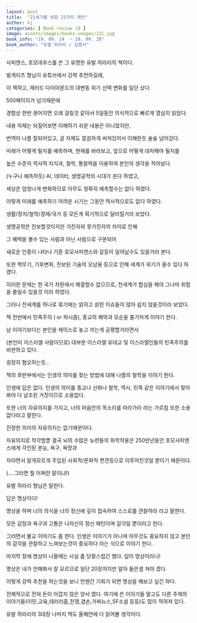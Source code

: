 ```yaml
---
layout: post
title:  "21세기를 위한 21가지 제언"
author: kj
categories: [ Book review 19 ]
image: assets/images/books-images/21C.jpg
book_info: "19. 09. 24  ~ 19. 09. 28"
book_author: "유발 하라리 / 김영사"
---
```

사피엔스, 호모데우스를 쓴 그 유명한 유발 하라리의 책이다.

빌게이츠 형님이 유튜브에서 강력 추천하길래,

이 책하고, 제러드 다이아몬드의 대변동 위기 선택 변화를 일단 샀다.

500페이지가 넘기때문에

경험상 한번 끊어지면 오래 걸릴것 같아서 5일동안 의식적으로 빠르게 열심히 읽었다.

내용 자체는 되짚어보면 이해하기 쉬운 내용은 아니었지만,

번역이 나름 잘되어있고, 글 자체도 깔끔하게 써져있어서 이해한듯 술술 넘어갔다.

미래가 어떻게 될지를 예측하며, 현재를 바라보고, 앞으로 어떻게 대처해야 될지를

높은 수준의 역사적 지식과, 철학, 통찰력을 이용하여 본인의 생각을 적어놨다.

(누구나 예측하듯) AI, 데이터, 생명공학의 시대가 온다 하였고,

세상은 엄청나게 변화하므로 아무도 정확히 예측할수는 없다 하였다.

이렇게 미래를 예측하기 어려운 시기는 그동안 역사적으로도 없다 하였다.

생활/정치/철학/경제/국가 등 모든게 획기적으로 달라질거라 보았다.

생명공학은 진보할것이지만 가진자와 못가진자의 차이로 인해

그 혜택을 볼수 있는 사람과 아닌 사람으로 구분되어

새로운 인종이 나타나 기존 호모사피엔스와 갈등이 일어날수도 있을거라 본다.

또한 핵무기, 기후변화, 진보된 기술의 오남용 등으로 인해 세계가 위기가 올수 있다 하였다.

이러한 문제는 한 국가 차원에서 해결할수 없으므로, 전세계가 합심을 해야 그나마 위험을 줄일수 있을것 이라 하였다.

그러나 전세계를 하나로 묶기에는 얽히고 섥힌 이슈들이 많아 쉽지 않을것이라 보았다.

책 전반에서 민족주의 ( or 파시즘), 종교의 해악과 모순을 줄기차게 이야기 한다.

남 이야기보다는 본인을 케이스로 놓고 까는게 공평할거라면서

(본인이 이스라엘 사람이므로) 대부분 이스라엘 유대교 및 이스라엘인들의 민족주의를 비판하고 있다.

굉장히 혐오하는듯..


책의 후반부에서는 인생의 의미를 찾는 방법에 대해 나름의 철학을 이야기 한다.

인생에 답은 없다. 인생의 의미를 종교나 신화나 철학, 역사, 민족 같은 이야기에서 찾아봐야 다 날조된 거짓이므로 소용없다.

또한 너의 자유의지를 가지고, 너의 마음안의 목소리를 따라가라 라는 가르침 또한 소용없다라고 말한다.

진정한 의미의 자유의지는 없기때문이다.

자유의지로 착각할뿐 결국 뇌의 수많은 뉴련들의 화학작용은 250만년동안 호모사피엔스에게 각인된 본능, 욕구, 욕망과

자라면서 알게모르게 주입된 사회적/문화적 편견등으로 이루어진것일 뿐이기 때문이다.


(... 그러면 뭘 어쩌란 말이냐!)

유발 하라리 형님은 말한다.

답은 명상이다!

명상을 하며 너의 의식을 너의 정신에 깊이 접속하여 스스로를 관찰하라 라고 말한다.

모든 감정과 욕구과 고통은 나자신의 정신 패턴이며 감각일 뿐이라고 한다.

그러면서 불교 이야기도 좀 한다. 인생은 이야기가 아니며 아무것도 중요하지 않고 본인의 감각을 관찰하고 느껴보는것이 중요하다 라는 식으로 이야기 한다.

마지막 장에 명상이 나올때는 사실 좀 당황스럽긴 했다. 답이 명상이라니!

명상은 내가 안해봐서 잘 모르므로 일단 20장까지만 알아 들은셈 쳐야 겠다.

이렇게 강력 추천을 하는것을 보니 언젠간 기회가 되면 명상을 해보고 싶긴 하다.

전체적으로 전혀 돈이 아깝지 않은 양서 였다. 여기에 쓴 이야기들 말고도 다른 주제의 이야기들(이민,교육,테러리즘,전쟁,겸손,가짜뉴스,SF소설 등등)도 많이 적혀져 있다.

유발 하라리의 3대장 나머지 책도 올해안에 다 읽어볼 생각이다.
